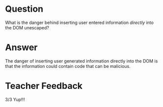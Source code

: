 # Question

What is the danger behind inserting user entered information _directly_ into the DOM unescaped?

# Answer

The danger of inserting user generated information directly into the DOM is that the information could contain code that can be malicious.

# Teacher Feedback
3/3
Yup!!!